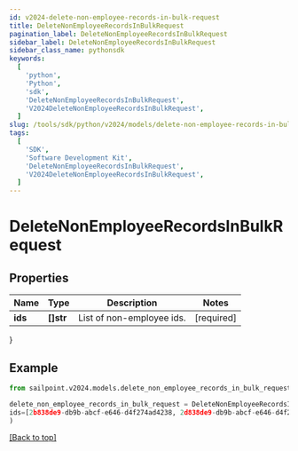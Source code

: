 ```yaml
---
id: v2024-delete-non-employee-records-in-bulk-request
title: DeleteNonEmployeeRecordsInBulkRequest
pagination_label: DeleteNonEmployeeRecordsInBulkRequest
sidebar_label: DeleteNonEmployeeRecordsInBulkRequest
sidebar_class_name: pythonsdk
keywords:
  [
    'python',
    'Python',
    'sdk',
    'DeleteNonEmployeeRecordsInBulkRequest',
    'V2024DeleteNonEmployeeRecordsInBulkRequest',
  ]
slug: /tools/sdk/python/v2024/models/delete-non-employee-records-in-bulk-request
tags:
  [
    'SDK',
    'Software Development Kit',
    'DeleteNonEmployeeRecordsInBulkRequest',
    'V2024DeleteNonEmployeeRecordsInBulkRequest',
  ]
---
```


# DeleteNonEmployeeRecordsInBulkRequest

## Properties

| Name    | Type      | Description               | Notes      |
| ------- | --------- | ------------------------- | ---------- |
| **ids** | **[]str** | List of non-employee ids. | [required] |

}

## Example

```python
from sailpoint.v2024.models.delete_non_employee_records_in_bulk_request import DeleteNonEmployeeRecordsInBulkRequest

delete_non_employee_records_in_bulk_request = DeleteNonEmployeeRecordsInBulkRequest(
ids=[2b838de9-db9b-abcf-e646-d4f274ad4238, 2d838de9-db9b-abcf-e646-d4f274ad4238]
)

```

[[Back to top]](#)
